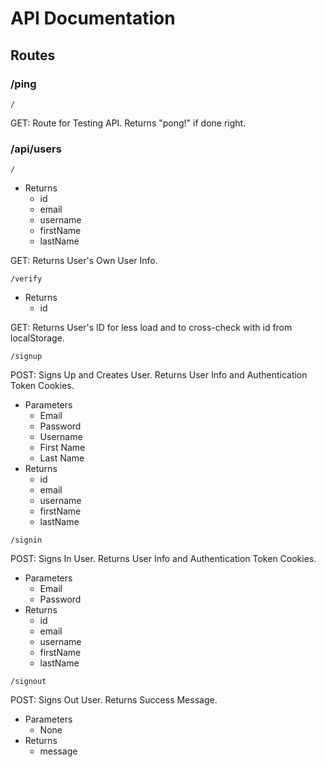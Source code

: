 # API Documentation

## Routes

### /ping

```
/
```

GET: Route for Testing API. Returns "pong!" if done right.

### /api/users

```
/
```

- Returns
  - id
  - email
  - username
  - firstName
  - lastName

GET: Returns User's Own User Info.

```
/verify
```

- Returns
  - id

GET: Returns User's ID for less load and to cross-check with id from localStorage.

```
/signup
```

POST: Signs Up and Creates User. Returns User Info and Authentication Token Cookies.

- Parameters
  - Email
  - Password
  - Username
  - First Name
  - Last Name
- Returns
  - id
  - email
  - username
  - firstName
  - lastName

```
/signin
```

POST: Signs In User. Returns User Info and Authentication Token Cookies.

- Parameters
  - Email
  - Password
- Returns
  - id
  - email
  - username
  - firstName
  - lastName

```
/signout
```

POST: Signs Out User. Returns Success Message.

- Parameters
  - None
- Returns
  - message
